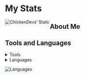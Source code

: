 # My Stats
<img align="left" alt="ChickenDevs' Stats" src="https://github-readme-stats.vercel.app/api?username=Kohen-Blake&count_private=true&show_icons=true&theme=radical">

## About Me


## Tools and Languages

<details>
<summary>Tools</summary>

- Visual Studio 2022
- Visual Studio Code
- Replit

</details>

<details>
<summary>Languages</summary>

- Python
- HTML/CSS
- C++

</details>

![Languages](https://img.shields.io/endpoint?url=https://raw.githubusercontent.com/Kohen-Blake/github-stats/main/languages.json)
